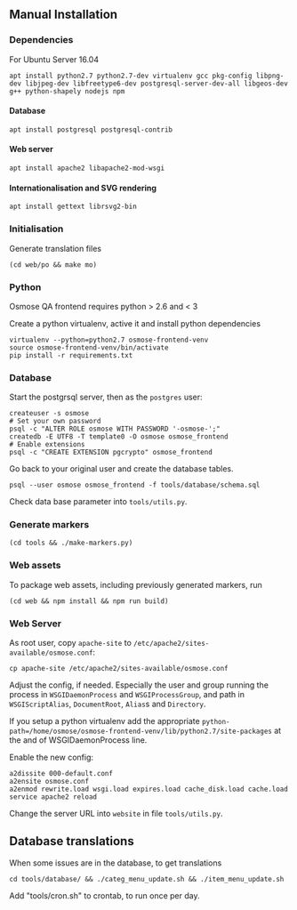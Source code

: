 Manual Installation
-------------------

### Dependencies

For Ubuntu Server 16.04

```
apt install python2.7 python2.7-dev virtualenv gcc pkg-config libpng-dev libjpeg-dev libfreetype6-dev postgresql-server-dev-all libgeos-dev g++ python-shapely nodejs npm
```

#### Database

```
apt install postgresql postgresql-contrib
```

#### Web server

```
apt install apache2 libapache2-mod-wsgi
```

#### Internationalisation and SVG rendering

```
apt install gettext librsvg2-bin
```

### Initialisation

Generate translation files
```
(cd web/po && make mo)
```


### Python

Osmose QA frontend requires python > 2.6 and < 3

Create a python virtualenv, active it and install python dependencies
```
virtualenv --python=python2.7 osmose-frontend-venv
source osmose-frontend-venv/bin/activate
pip install -r requirements.txt
```


### Database

Start the postgrsql server, then as the `postgres` user:
```
createuser -s osmose
# Set your own password
psql -c "ALTER ROLE osmose WITH PASSWORD '-osmose-';"
createdb -E UTF8 -T template0 -O osmose osmose_frontend
# Enable extensions
psql -c "CREATE EXTENSION pgcrypto" osmose_frontend
```

Go back to your original user and create the database tables.
```
psql --user osmose osmose_frontend -f tools/database/schema.sql
```

Check data base parameter into `tools/utils.py`.


### Generate markers
```
(cd tools && ./make-markers.py)
```


### Web assets

To package web assets, including previously generated markers, run
```
(cd web && npm install && npm run build)
```


### Web Server

As root user, copy `apache-site` to `/etc/apache2/sites-available/osmose.conf`:
```
cp apache-site /etc/apache2/sites-available/osmose.conf
```

Adjust the config, if needed. Especially the user and group running the process in
`WSGIDaemonProcess` and `WSGIProcessGroup`, and path in `WSGIScriptAlias`,
`DocumentRoot`, `Alias`s and `Directory`.

If you setup a python virtualenv add the appropriate `python-path=/home/osmose/osmose-frontend-venv/lib/python2.7/site-packages`
at the and of WSGIDaemonProcess line.

Enable the new config:
```
a2dissite 000-default.conf
a2ensite osmose.conf
a2enmod rewrite.load wsgi.load expires.load cache_disk.load cache.load
service apache2 reload
```

Change the server URL into `website` in file `tools/utils.py`.


Database translations
---------------------

When some issues are in the database, to get translations
```
cd tools/database/ && ./categ_menu_update.sh && ./item_menu_update.sh
```

Add "tools/cron.sh" to crontab, to run once per day.
